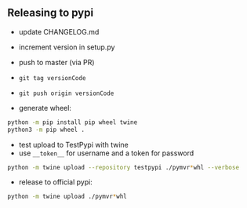 ## Releasing to pypi

* update CHANGELOG.md
* increment version in setup.py
* push to master (via PR)
* `git tag versionCode`
* `git push origin versionCode`

* generate wheel:

```bash
python -m pip install pip wheel twine
python3 -m pip wheel .
```
* test upload to TestPypi with twine
* use `__token__` for username and a token for password

```bash
python -m twine upload --repository testpypi ./pymvr*whl --verbose
```

* release to official pypi:

```bash
python -m twine upload ./pymvr*whl
```
